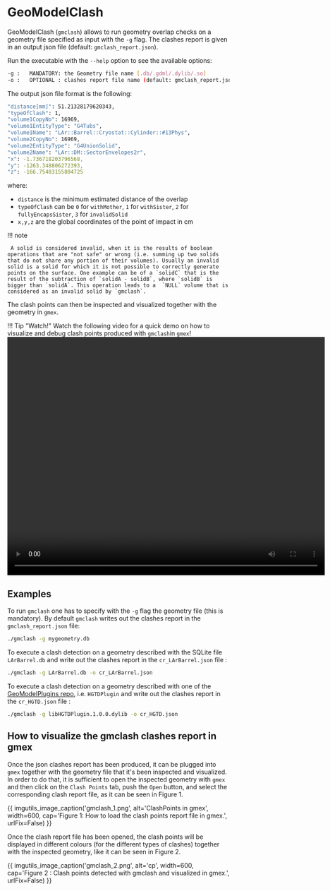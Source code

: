 # GeoModelClash

GeoModelClash (`gmclash`) allows to run geometry overlap checks on a geometry file specified as input with the `-g` flag. The clashes report is given in an output json file (default: `gmclash_report.json`).

Run the executable with the `--help` option to see the available options:

``` bash
-g :   MANDATORY: the Geometry file name [.db/.gdml/.dylib/.so] 
-o :   OPTIONAL : clashes report file name (default: gmclash_report.json)
``` 
The output json file format is the following:

``` bash
"distance[mm]": 51.21328179620343,
"typeOfClash": 1,
"volume1CopyNo": 16969,
"volume1EntityType": "G4Tubs",
"volume1Name": "LAr::Barrel::Cryostat::Cylinder::#13Phys",
"volume2CopyNo": 16969,
"volume2EntityType": "G4UnionSolid",
"volume2Name": "LAr::DM::SectorEnvelopes2r",
"x": -1.736718203796568,
"y": -1263.348806272393,
"z": -166.75403155804725
``` 
where:

- `distance` is the minimum estimated distance of the overlap
- `typeOfClash` can be `0` for `withMother`, `1` for `withSister`, `2` for `fullyEncapsSister`, `3` for `invalidSolid`
-  `x,y,z` are the global coordinates of the point of impact in cm


!!! note

     A solid is considered invalid, when it is the results of boolean operations that are "not safe" or wrong (i.e. summing up two solids that do not share any portion of their volumes). Usually an invalid solid is a solid for which it is not possible to correctly generate points on the surface. One example can be of a `solidC` that is the result of the subtraction of `solidA - solidB`, where `solidB` is bigger than `solidA`. This operation leads to a  `NULL` volume that is considered as an invalid solid by `gmclash`.

The clash points can then be inspected and visualized together with the geometry in `gmex`.

!!! Tip "Watch!"
    Watch the following video for a quick demo on how to visualize and debug clash points produced with `gmclash`in `gmex`! 
    <video src="gmclashDemo.mov" width="720" height="540" controls></video>

## Examples

To run `gmclash` one has to specify with the `-g` flag the geometry file (this is mandatory). By default `gmclash` writes out the clashes report in the `gmclash_report.json` file:
``` bash
./gmclash -g mygeometry.db
``` 
To execute a clash detection on a geometry described with the SQLite file `LArBarrel.db` and write out the clashes report in the `cr_LArBarrel.json` file :
``` bash
./gmclash -g LArBarrel.db -o cr_LArBarrel.json 
``` 
To execute a clash detection on a geometry described with one of the [GeoModelPlugins repo](https://gitlab.cern.ch/atlas/GeoModelPlugins), i.e.  `HGTDPlugin` and write out the clashes report in the `cr_HGTD.json` file :
``` bash
./gmclash -g libHGTDPlugin.1.0.0.dylib -o cr_HGTD.json 
``` 

## How to visualize the gmclash clashes report in gmex

Once the json clashes report has been produced, it can be plugged into `gmex` together with the geometry file that it's been inspected and visualized. In order to do that, it is sufficient to open the inspected geometry with `gmex` and then click on the `Clash Points` tab, push the `Open` button, and select the corresponding clash report file, as it can be seen in Figure 1. 

{{ imgutils_image_caption('gmclash_1.png', 
   alt='ClashPoints in gmex', 
   width=600,
   cap='Figure 1: How to load the clash points report file in gmex.',
   urlFix=False) 
}}

Once the clash report file has been opened, the clash points will be displayed in different colours (for the different types of clashes) together with the inspected geometry, like it can be seen in Figure 2. 

{{ imgutils_image_caption('gmclash_2.png', 
   alt='cp', 
   width=600,
   cap='Figure 2 : Clash points detected with gmclash and visualized in gmex.',
   urlFix=False) 
}}
